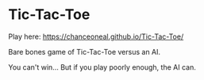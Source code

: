 # Tic-Tac-Toe

Play here: https://chanceoneal.github.io/Tic-Tac-Toe/

Bare bones game of Tic-Tac-Toe versus an AI.

You can't win... But if you play poorly enough, the AI can.

